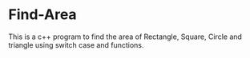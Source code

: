 # Find-Area
 This is a c++ program to find the area of Rectangle, Square, Circle and triangle using switch case and functions.
